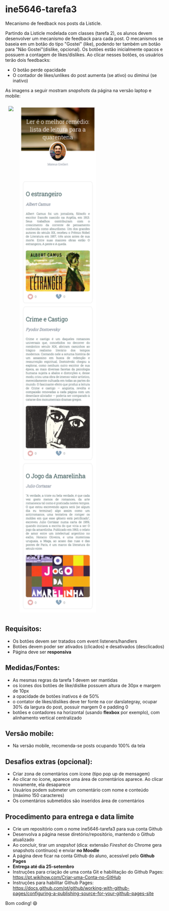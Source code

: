 # ine5646-tarefa3
Mecanismo de feedback nos posts da Listicle.

Partindo da Listicle modelada com classes (tarefa 2), os alunos devem desenvolver um mecanismo de feedback para cada post.
O mecanismos se baseia em um botão do tipo "Gostei" (like), podendo ter também um botão para "Não Gostei"(dislike, opcional). 
Os botões estão inicialmente opacos e possuem a contagem de likes/dislikes. Ao clicar nesses botões, os usuários terão dois feedbacks:
* O botão perde opacidade
* O contador de likes/unlikes do post aumenta (se ativo) ou diminui (se inativo)

As imagens a seguir mostram *snapshots* da página na versão laptop e mobile:

<div style="display:flex;flex-direction:row">
<img src="/images/snapshot-laptop.png" style="margin:10px" height="1600px">
<img src="/images/snapshot-mobile.png" style="margin:10px" height="1600px">
</div>

## Requisitos:
* Os botões devem ser tratados com event listeners/handlers
* Botões devem poder ser ativados (clicados) e desativados (desclicados)
* Página deve ser **responsiva**

## Medidas/Fontes:
* As mesmas regras da tarefa 1 devem ser mantidas
* os ícones dos botões de like/dislike possuem altura de 30px e margem de 10px
* a opacidade de botões inativos é de 50%
* o contator de likes/dislikes deve ter fonte na cor darslategray, ocupar 30% da largura do post, possuir margem 0 e padding 0
* botões e contadores na horizontal (usando **flexbox** por exemplo), com alinhamento vertical centralizado

## Versão mobile:
* Na versão mobile, recomenda-se posts ocupando 100% da tela

## Desafios extras (opcional):
* Criar zona de comentários com ícone (tipo pop up de mensagem)
* Ao clicar no ícone, aparece uma área de comentários aparece. Ao clicar novamente, ela desaparece
* Usuários podem submeter um comentário com nome e conteúdo (máximo 150 caracteres)
* Os comentários submetidos são inseridos área de comentários

## Procedimento para entrega e data limite
* Crie um repositório com o nome ine5646-tarefa3 para sua conta Github
* Desenvolva a página nesse diretório/repositório, mantendo o Github atualizado
* Ao concluir, tirar um *snapshot* (dica: extensão *Fireshot* do Chrome gera snapshots contínuos) e enviar **no Moodle**
* A página deve ficar na conta Github do aluno, acessível pelo **Github Pages**
* **Entrega até dia 25-setembro**
* Instruções para criação de uma conta Git e habilitação do Github Pages: https://pt.wikihow.com/Criar-uma-Conta-no-GitHub
* Instruções para habilitar Github Pages: https://docs.github.com/pt/github/working-with-github-pages/configuring-a-publishing-source-for-your-github-pages-site

Bom coding! :smile:
